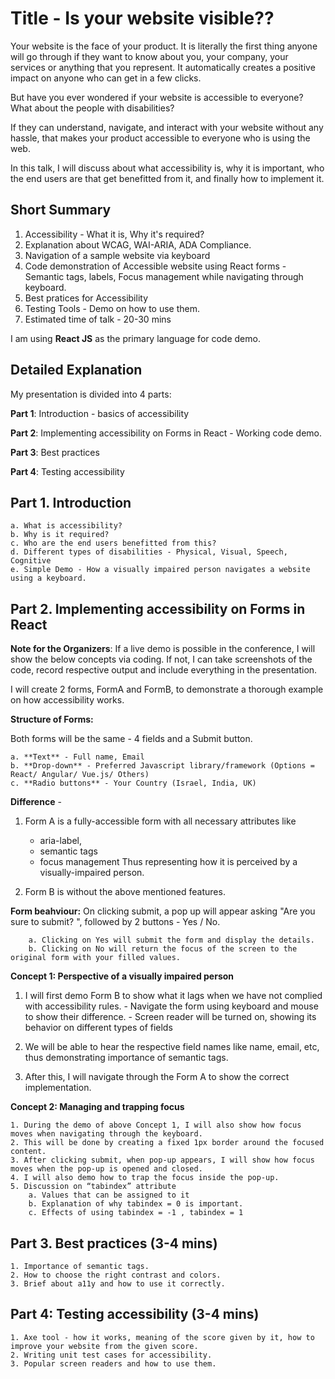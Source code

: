 # Title - Is your website visible??
Your website is the face of your product. It is literally the first thing anyone will go through if they want to know about you, your company, your services or anything that you represent. It automatically creates a positive impact on anyone who can get in a few clicks.

But have you ever wondered if your website is accessible to everyone? What about the people with disabilities? 

If they can understand, navigate, and interact with your website without any hassle, that makes your product accessible to everyone who is using the web. 

In this talk, I will discuss about what accessibility is, why it is important, who the end users are that get benefitted from it, and finally how to implement it.

## Short Summary

1. Accessibility - What it is, Why it's required?
2. Explanation about WCAG, WAI-ARIA, ADA Compliance.
3. Navigation of a sample website via keyboard
4. Code demonstration of Accessible website using React forms - Semantic tags, labels, Focus management while navigating through keyboard. 
5. Best pratices for Accessibility
6. Testing Tools - Demo on how to use them.
7. Estimated time of talk - 20-30 mins

I am using **React JS** as the primary language for code demo.


## Detailed Explanation

My presentation is divided into 4 parts:

**Part 1**: Introduction - basics of accessibility

**Part 2**: Implementing accessibility on Forms in React - Working code demo.

**Part 3**: Best practices

**Part 4**: Testing accessibility


## Part 1. Introduction
	a. What is accessibility? 
	b. Why is it required?
	c. Who are the end users benefitted from this?
	d. Different types of disabilities - Physical, Visual, Speech, Cognitive 
	e. Simple Demo - How a visually impaired person navigates a website using a keyboard.

## Part 2. Implementing accessibility on Forms in React

**Note for the Organizers**: If a live demo is possible in the conference, I will show the below concepts via coding.
If not, I can take screenshots of the code, record respective output and include everything in the presentation.

I will create 2 forms, FormA and FormB, to demonstrate a thorough example on how accessibility works.
	
**Structure of Forms:**

Both forms will be the same - 4 fields and a Submit button.

	a. **Text** - Full name, Email
	b. **Drop-down** - Preferred Javascript library/framework (Options = React/ Angular/ Vue.js/ Others)
	c. **Radio buttons** - Your Country (Israel, India, UK)

**Difference** - 

1. Form A is a fully-accessible form with all necessary attributes like 
	-	aria-label, 
	-	semantic tags
	- 	focus management
Thus representing how it is perceived by a visually-impaired person. 

2. Form B is without the above mentioned features.

**Form beahviour:** On clicking submit, a pop up will appear asking "Are you sure to submit? ", followed by 2 buttons - Yes / No.

		a. Clicking on Yes will submit the form and display the details.
		b. Clicking on No will return the focus of the screen to the original form with your filled values. 


**Concept 1: Perspective of a visually impaired person**
	
1. I will first demo Form B to show what it lags when we have not complied with accessibility rules.
		-	Navigate the form using keyboard and mouse to show their difference.
		-	Screen reader will be turned on, showing its behavior on different types of fields
	
2. We will be able to hear the respective field names like name, email, etc, thus demonstrating importance of semantic tags.
	
3. After this, I will navigate through the Form A to show the correct implementation.
	
**Concept 2: Managing and trapping focus**

	1. During the demo of above Concept 1, I will also show how focus moves when navigating through the keyboard.
	2. This will be done by creating a fixed 1px border around the focused content.
	3. After clicking submit, when pop-up appears, I will show how focus moves when the pop-up is opened and closed. 
	4. I will also demo how to trap the focus inside the pop-up.
	5. Discussion on “tabindex” attribute
		a. Values that can be assigned to it
		b. Explanation of why tabindex = 0 is important.
		c. Effects of using tabindex = -1 , tabindex = 1
		
## Part 3. Best practices (3-4 mins)
	1. Importance of semantic tags.
	2. How to choose the right contrast and colors.
	3. Brief about a11y and how to use it correctly.

## Part 4: Testing accessibility (3-4 mins)
	1. Axe tool - how it works, meaning of the score given by it, how to improve your website from the given score.
	2. Writing unit test cases for accessibility.
	3. Popular screen readers and how to use them.
